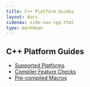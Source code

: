 ```yaml
---
title: C++ Platform Guides
layout: docs
sidenav: side-nav-cpp.html
type: markdown
---
```


## C++ Platform Guides

* [Supported Platforms](platforms)
* [Compiler Feature Checks](feature_checks)
* [Pre-compiled Macros](macros)
